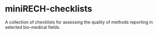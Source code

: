 # miniRECH-checklists
A collection of checklists for assessing the quality of methods reporting in selected bio-medical fields.
